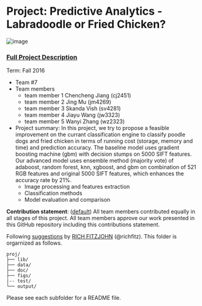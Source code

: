 # Project: Predictive Analytics - Labradoodle or Fried Chicken? 
![image](https://s-media-cache-ak0.pinimg.com/236x/6b/01/3c/6b013cd759c69d17ffd1b67b3c1fbbbf.jpg)
### [Full Project Description](https://github.com/TZstatsADS/ADS_Teaching/blob/master/Fall2016_Projects/Project3_PoodleKFC/doc/project3_desc.md)

Term: Fall 2016

+ Team #7
+ Team members
	+ team member 1 Chencheng Jiang (cj2451)
	+ team member 2 Jing Mu (jm4269) 
	+ team member 3 Skanda Vish (sv4281)
	+ team member 4 Jiayu Wang (jw3323)
	+ team member 5 Wanyi Zhang (wz2323)
+ Project summary: In this project, we try to propose a feasible improvement on the currant classification engine to classify poodle dogs and fried chicken in terms of running cost (storage, memory and time) and prediction accuracy. The baseline model uses gradient boosting machine (gbm) with decision stumps on 5000 SIFT features. Our advanced model uses ensemble method (majority vote) of adaboost, random forest, knn, xgboost, and gbm on combination of 521 RGB features and original 5000 SIFT features, which enhances the accuracy rate by 21%.
	+ Image processing and features extraction
	+ Classification methods
	+ Model evaluation and comparison

	
**Contribution statement**: ([default](doc/a_note_on_contributions.md)) All team members contributed equally in all stages of this project. All team members approve our work presented in this GitHub repository including this contributions statement. 

Following [suggestions](http://nicercode.github.io/blog/2013-04-05-projects/) by [RICH FITZJOHN](http://nicercode.github.io/about/#Team) (@richfitz). This folder is orgarnized as follows.

```
proj/
├── lib/
├── data/
├── doc/
├── figs/
|-- test/
└── output/

```

Please see each subfolder for a README file.
